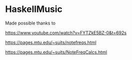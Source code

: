 # HaskellMusic

Made possible thanks to 

https://www.youtube.com/watch?v=FYTZkE5BZ-0&t=692s

https://pages.mtu.edu/~suits/notefreqs.html

https://pages.mtu.edu/~suits/NoteFreqCalcs.html
